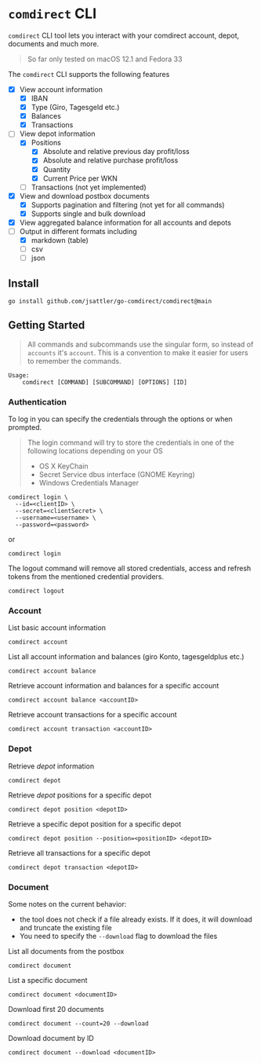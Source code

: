 `comdirect` CLI
===
`comdirect` CLI tool lets you interact with your comdirect account, depot, documents and much more.

> So far only tested on macOS 12.1 and Fedora 33

The `comdirect` CLI supports the following features

- [x] View account information
  - [x] IBAN
  - [x] Type (Giro, Tagesgeld etc.)
  - [x] Balances
  - [x] Transactions 
- [ ] View depot information
  - [x] Positions
    - [x] Absolute and relative previous day profit/loss
    - [x] Absolute and relative purchase profit/loss
    - [x] Quantity
    - [x] Current Price per WKN
  - [ ] Transactions (not yet implemented)
- [x] View and download postbox documents
  - [x] Supports pagination and filtering (not yet for all commands)
  - [x] Supports single and bulk download
- [x] View aggregated balance information for all accounts and depots
- [ ] Output in different formats including 
  - [x] markdown (table)
  - [ ] csv
  - [ ] json

Install
---
```shell
go install github.com/jsattler/go-comdirect/comdirect@main
```

Getting Started
---
>All commands and subcommands use the singular form, so instead of `accounts` it's `account`.
>This is a convention to make it easier for users to remember the commands.

```text
Usage:
    comdirect [COMMAND] [SUBCOMMAND] [OPTIONS] [ID]
```

### Authentication
To log in you can specify the credentials through the options or when prompted.
> The login command will try to store the credentials in one of the following locations depending on your OS
> * OS X KeyChain
> * Secret Service dbus interface (GNOME Keyring)
> * Windows Credentials Manager


```shell
comdirect login \
  --id=<clientID> \
  --secret=<clientSecret> \
  --username=<username> \
  --password=<password>
```
or 
```shell
comdirect login
```

The logout command will remove all stored credentials, access and refresh tokens from the mentioned credential providers.

```shell
comdirect logout 
```

### Account

List basic account information

```shell
comdirect account
```

List all account information and balances (giro Konto, tagesgeldplus etc.)

```shell
comdirect account balance
```

Retrieve account information and balances for a specific account

```shell
comdirect account balance <accountID>
```

Retrieve account transactions for a specific account
```shell
comdirect account transaction <accountID>
```

### Depot

Retrieve *depot* information 

```shell
comdirect depot
```

Retrieve *depot* positions for a specific depot

```shell
comdirect depot position <depotID>
```

Retrieve a specific depot position for a specific depot

```shell
comdirect depot position --position=<positionID> <depotID>
```

Retrieve all transactions for a specific depot

```shell
comdirect depot transaction <depotID>
```

### Document 
Some notes on the current behavior:
* the tool does not check if a file already exists. If it does, it will download and truncate the existing file
* You need to specify the `--download` flag to download the files

List all documents from the postbox
```shell
comdirect document
```

List a specific document
```shell
comdirect document <documentID>
```

Download first 20 documents
```shell
comdirect document --count=20 --download
```

Download document by ID
```shell
comdirect document --download <documentID>
```
